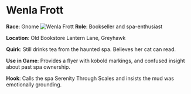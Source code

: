 
# Wenla Frott

**Race**: Gnome
![Wenla Frott](npc_blank.png)
**Role**: Bookseller and spa-enthusiast

**Location**: Old Bookstore  Lantern Lane, Greyhawk

**Quirk**: Still drinks tea from the haunted spa. Believes her cat can read.

**Use in Game**: Provides a flyer with kobold markings, and confused insight about past spa ownership.

**Hook**: Calls the spa Serenity Through Scales and insists the mud was emotionally grounding.


















